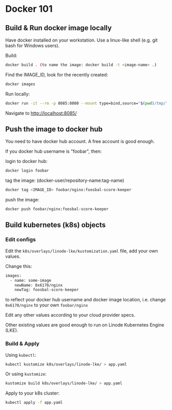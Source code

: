 # Docker 101

## Build & Run docker image locally

Have docker installed on your workstation.
Use a linux-like shell (e.g. git bash for Windows users).

Build:

```bash
docker build . (to name the image: docker build -t <image-name> .)
```

Find the IMAGE_ID, look for the recently created:

```bash
docker images
```

Run locally:

```bash
docker run -it --rm -p 8085:8080 --mount type=bind,source="$(pwd)/tmp/",target=/var/cache/nginx/ --mount type=bind,source="$(pwd)/tmp/",target=/var/run/ <IMAGE_ID>
```

Navigate to <http://localhost:8085/>

## Push the image to docker hub

You need to have docker hub account. A free account is good enough.

If you docker hub username is "foobar", then:

login to docker hub:

```bash
docker login foobar
```

tag the image:
(docker-user/repository-name:tag-name)

```bash
docker tag <IMAGE_ID> foobar/nginx:foosbal-score-keeper
```

push the image:

```bash
docker push foobar/nginx:foosbal-score-keeper
```

## Build kubernetes (k8s) objects

### Edit configs

Edit the `k8s/overlays/linode-lke/kustomization.yaml` file, add
your own values.

Change this:

```bash
images:
  - name: some-image
    newName: 0x6170/nginx
    newTag: foosbal-score-keeper
```

to reflect your docker hub username and docker image location, i.e.
change `0x6170/nginx` to your own `foobar/nginx`

Edit any other values according to your cloud provider specs.

Other existing values are good enough to run on Linode Kubernetes Engine (LKE).

### Build & Apply

Using `kubectl`:

```bash
kubectl kustomize k8s/overlays/linode-lke/ > app.yaml
```

Or using `kustomize`:

```bash
kustomize build k8s/overlays/linode-lke/ > app.yaml
```

Apply to your k8s cluster:

```bash
kubectl apply -f app.yaml
```
